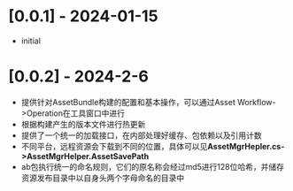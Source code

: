 # [0.0.1] - 2024-01-15
- initial

# [0.0.2] - 2024-2-6
- 提供针对AssetBundle构建的配置和基本操作，可以通过Asset Workflow->Operation在工具窗口中进行
- 根据构建产生的版本文件进行热更新
- 提供了一个统一的加载接口，在内部处理好缓存、包依赖以及引用计数
- 不同平台，远程资源会下载到不同的位置，具体可以见**AssetMgrHepler.cs->AssetMgrHelper.AssetSavePath**
- ab包执行统一的命名规则，它们的原名称会经过md5进行128位哈希，并储存资源发布目录中以自身头两个字母命名的目录中
